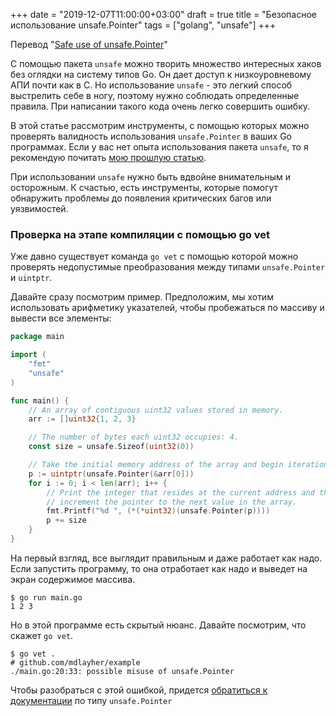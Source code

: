 +++
date = "2019-12-07T11:00:00+03:00"
draft = true
title = "Безопасное использование unsafe.Pointer"
tags = ["golang", "unsafe"]
+++

Перевод "[Safe use of unsafe.Pointer](https://blog.gopheracademy.com/advent-2019/safe-use-of-unsafe-pointer/)"

С помощью пакета `unsafe` можно творить множество интересных хаков без оглядки на систему типов Go. Он дает доступ к низкоуровневому АПИ почти как в C. Но использование `unsafe` - это легкий способ выстрелить себе в ногу, поэтому нужно соблюдать определенные правила. При написании такого кода очень легко совершить ошибку.

В этой статье рассмотрим инструменты, с помощью которых можно проверять валидность использования `unsafe.Pointer` в ваших Go программах. Если у вас нет опыта использования пакета `unsafe`, то я рекомендую почитать [мою прошлую статью](https://blog.gopheracademy.com/advent-2017/unsafe-pointer-and-system-calls/).

При использовании `unsafe` нужно быть вдвойне внимательным и осторожным. К счастью, есть инструменты, которые помогут обнаружить проблемы до появления критических багов или уязвимостей.

### Проверка на этапе компиляции с помощью go vet

Уже давно существует команда `go vet` с помощью которой можно проверять недопустимые преобразования между типами `unsafe.Pointer` и `uintptr`.

Давайте сразу посмотрим пример. Предположим, мы хотим использовать арифметику указателей, чтобы пробежаться по массиву и вывести все элементы:

```go
package main

import (
    "fmt"
    "unsafe"
)

func main() {
    // An array of contiguous uint32 values stored in memory.
    arr := []uint32{1, 2, 3}

    // The number of bytes each uint32 occupies: 4.
    const size = unsafe.Sizeof(uint32(0))

    // Take the initial memory address of the array and begin iteration.
    p := uintptr(unsafe.Pointer(&arr[0]))
    for i := 0; i < len(arr); i++ {
        // Print the integer that resides at the current address and then
        // increment the pointer to the next value in the array.
        fmt.Printf("%d ", (*(*uint32)(unsafe.Pointer(p))))
        p += size
    }
}
```

На первый взгляд, все выглядит правильным и даже работает как надо. Если запустить программу, то она отработает как надо и выведет на экран содержимое массива.

```
$ go run main.go 
1 2 3
```

Но в этой программе есть скрытый нюанс. Давайте посмотрим, что скажет `go vet`.

```
$ go vet .
# github.com/mdlayher/example
./main.go:20:33: possible misuse of unsafe.Pointer
```

Чтобы разобраться с этой ошибкой, придется [обратиться к документации](https://golang.org/pkg/unsafe/#Pointer) по типу `unsafe.Pointer`